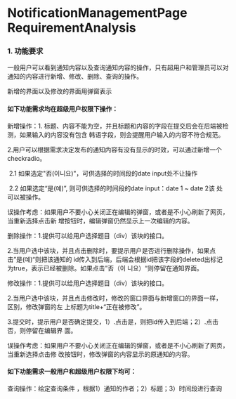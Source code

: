 # NotificationManagementPage RequirementAnalysis

### 1. 功能要求

一般用户可以看到通知内容以及查询通知内容的操作，只有超用户和管理员可以对通知的内容进行新增、修改、删除、查询的操作。

新增的界面以及修改的界面用弹窗表示

#### 如下功能需求均在超级用户权限下操作：

新增操作：1. 标题、内容不能为空，并且标题和内容的字段在提交后会在后端被检测，如果输入的内容没有包含						韩语字段，则会提醒用户输入的内容不符合规范。

​					2.用户可以根据需求决定发布的通知内容有没有显示的时效，可以通过新增一个checkradio。

​						2.1 如果选定"否(이니요)"，可供选择的时间段的date input处不让操作

​						2.2 如果选定“是(예)”, 则可供选择的时间段的date input：date 1 ~ date 2该 处可以被操作。

​					误操作考虑：如果用户不要小心关闭正在编辑的弹窗，或者是不小心刷新了网页，当重新选择点击新											增按钮时，编辑弹窗仍然显示上一次编辑的内容。

删除操作：1.提供可以给用户选择题目（div）该块的接口。

​					2.当用户选中该块，并且点击删除时，要提示用户是否进行删除操作，如果点击”是(예)“则把该通知的						id传入到后端，后端会根据id把该字段的deleted出标记为true，表示已经被删除。如果点击”否（이						니요）“则停留在通知界面。

修改操作：1.提供可以给用户选择题目（div）该块的接口。

​					2.当用户选中该块，并且点击修改时，修改的窗口界面与新增窗口的界面一样， 区别，修改弹窗的左						上标题为title+“正在被修改”。

​					3.提交时，提示用户是否确定提交，1）.点击是，则把id传入到后端；2）.点击否，则停留在编辑界						面。

​					误操作考虑：如果用户不要小心关闭正在编辑的弹窗，或者是不小心刷新了网页，当重新选择点击修											改按钮时，修改弹窗的内容显示的原通知的内容。

#### 如下功能需求一般用户和超级用户权限下均可：

查询操作：给定查询条件 ，根据1）通知的作者；2）标题；3）时间段进行查询